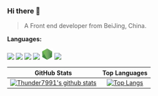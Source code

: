### Hi there 👋

> A Front end developer from BeiJing, China.


**Languages:**

<code><a href="https://tc39.es/"><img height="26" src="https://cdn.jsdelivr.net/gh/devicons/devicon/icons/javascript/javascript-original.svg"></a></code>
<code><a href="https://www.typescriptlang.org/"><img height="26" src="https://cdn.jsdelivr.net/gh/devicons/devicon/icons/typescript/typescript-original.svg"></a></code>
<code><a href="https://vuejs.org/"><img height="26" src="https://cdn.jsdelivr.net/gh/devicons/devicon/icons/vuejs/vuejs-original.svg"></a></code>
<code><a href="https://react.dev/"><img height="26" src="https://cdn.jsdelivr.net/gh/devicons/devicon/icons/react/react-original.svg"></a></code>
<code><a href="https://nodejs.org"><img height="26" src="https://raw.githubusercontent.com/github/explore/80688e429a7d4ef2fca1e82350fe8e3517d3494d/topics/nodejs/nodejs.png"></a></code>
<code><a href="https://nest.org"><img height="26" src="https://nestjs.com/logo-small.ede75a6b.svg"></a></code>


<!-- 
[![@thunderchen Astro contributions](https://astro.badg.es/v1/contributor/thunderchen.svg)](https://astro.badg.es/v1/contributor/thunderchen/) -->


| GitHub Stats | Top Languages |
|:---:|:---:|
|[![Thunder7991's github stats](https://github-readme-stats.vercel.app/api?username=Thunder7991\&hide=stars\&show=discussions_started\&show_icons=false)](https://github.com/anuraghazra/github-readme-stats) | [![Top Langs](https://github-readme-stats.vercel.app/api/top-langs/?username=Thunder7991&layout=donut)](https://github.com/anuraghazra/github-readme-stats) |
